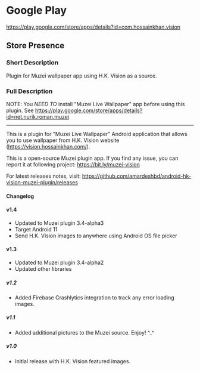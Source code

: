 # Google Play
https://play.google.com/store/apps/details?id=com.hossainkhan.vision

## Store Presence

### Short Description
Plugin for Muzei wallpaper app using H.K. Vision as a source.

### Full Description
NOTE: You *NEED TO* install "Muzei Live Wallpaper" app before using this plugin. See https://play.google.com/store/apps/details?id=net.nurik.roman.muzei

----

This is a plugin for "Muzei Live Wallpaper" Android application that allows you to use wallpaper from H.K. Vision website (https://vision.hossainkhan.com/).

This is a open-source Muzei plugin app. If you find any issue, you can report it at following project:
https://bit.ly/muzei-vision

For latest releases notes, visit:
https://github.com/amardeshbd/android-hk-vision-muzei-plugin/releases

#### Changelog

#### v1.4
- Updated to Muzei plugin 3.4-alpha3
- Target Android 11
- Send H.K. Vision images to anywhere using Android OS file picker 

#### v1.3
- Updated to Muzei plugin 3.4-alpha2
- Updated other libraries

##### v1.2
- Added Firebase Crashlytics integration to track any error loading images.

##### v1.1
- Added additional pictures to the Muzei source. Enjoy! ^_^

##### v1.0
- Initial release with H.K. Vision featured images.


